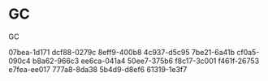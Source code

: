 # GC
GC



07bea-1d171
dcf88-0279c
8eff9-400b8
4c937-d5c95
7be21-6a41b
cf0a5-090c4
b8a62-966c3
ee6ca-041a4
50ee7-375b6
f8c17-3c001
f461f-26753
e7fea-ee017
777a8-8da38
5b4d9-d8ef6
61319-1e3f7
